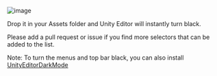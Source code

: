 ![image](https://github.com/haywirephoenix/UnityBlackTheme/assets/26271795/2e296832-a946-4b53-a7d4-a2cdc27aa661)



Drop it in your Assets folder and Unity Editor will instantly turn black.

Please add a pull request or issue if you find more selectors that can be added to the list.

Note: To turn the menus and top bar black, you can also install [UnityEditorDarkMode](https://github.com/0x7c13/UnityEditor-DarkMode)
